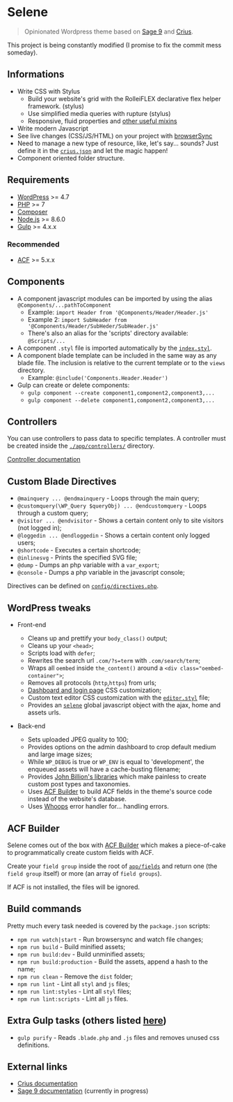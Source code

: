 # Selene

> Opinionated Wordpress theme based on [Sage 9](https://github.com/roots/sage/)
> and [Crius](https://github.com/kaisermann/crius).

This project is being constantly modified (I promise to fix the commit mess
someday).

## Informations

* Write CSS with Stylus
  * Build your website's grid with the RolleiFLEX declarative flex helper
    framework. (stylus)
  * Use simplified media queries with rupture (stylus)
  * Responsive, fluid properties and
    [other useful mixins](https://github.com/kaisermann/crius/blob/master/assets/styles/config/mixins.styl)
* Write modern Javascript
* See live changes (CSS/JS/HTML) on your project with
  [browserSync](https://www.browsersync.io/)
* Need to manage a new type of resource, like, let's say... sounds? Just define
  it in the
  [`crius.json`](https://github.com/kaisermann/crius/blob/master/crius.json) and
  let the magic happen!
* Component oriented folder structure.

## Requirements

* [WordPress](https://wordpress.org/) >= 4.7
* [PHP](http://php.net/manual/en/install.php) >= 7
* [Composer](https://getcomposer.org/download/)
* [Node.js](http://nodejs.org/) >= 8.6.0
* [Gulp](https://www.liquidlight.co.uk/blog/article/how-do-i-update-to-gulp-4/) >=
  4.x.x

### Recommended

* [ACF](https://www.advancedcustomfields.com/) >= 5.x.x

## Components

* A component javascript modules can be imported by using the alias
  `@Components/...pathToComponent`
  * Example: `import Header from '@Components/Header/Header.js'`
  * Example 2: `import SubHeader from
    '@Components/Header/SubHeder/SubHeader.js'`
  * There's also an alias for the 'scripts' directory available: `@Scripts/...`
* A component `.styl` file is imported automatically by the
  [`index.styl`](https://github.com/kaisermann/selene/blob/master/resources/assets/styles/index.styl).
* A component blade template can be included in the same way as any blade file.
  The inclusion is relative to the current template or to the `views` directory.
  * Example: `@include('Components.Header.Header')`
* Gulp can create or delete components:
  * `gulp component --create component1,component2,component3,...`
  * `gulp component --delete component1,component2,component3,...`

## Controllers

You can use controllers to pass data to specific templates. A controller must be
created inside the
[`./app/controllers/`](https://github.com/kaisermann/selene/blob/master/app/controllers/)
directory.

[Controller documentation](https://github.com/soberwp/controller)

## Custom Blade Directives

* `@mainquery ... @endmainquery` - Loops through the main query;
* `@customquery(\WP_Query $queryObj) ... @endcustomquery` - Loops through a
  custom query;
* `@visitor ... @endvisitor` - Shows a certain content only to site visitors
  (not logged in);
* `@loggedin ... @endloggedin` - Shows a certain content only logged users;
* `@shortcode` - Executes a certain shortcode;
* `@inlinesvg` - Prints the specified SVG file;
* `@dump` - Dumps an php variable with a `var_export`;
* `@console` - Dumps a php variable in the javascript console;

Directives can be defined on
[`config/directives.php`](https://github.com/kaisermann/selene/blob/master/config/directives.php).

## WordPress tweaks

* Front-end

  * Cleans up and prettify your `body_class()` output;
  * Cleans up your `<head>`;
  * Scripts load with `defer`;
  * Rewrites the search url `.com/?s=term` with `.com/search/term`;
  * Wraps all `oembed` inside `the_content()` around a `<div
    class="oembed-container">`;
  * Removes all protocols (`http`,`https`) from urls;
  * [Dashboard and login page](<(https://github.com/kaisermann/selene/blob/master/resources/assets/styles/wordpress/dashboard-login/config.styl)>)
    CSS customization;
  * Custom text editor CSS customization with the
    [`editor.styl`](https://github.com/kaisermann/selene/blob/master/resources/assets/styles/wordpress/editor.styl)
    file;
  * Provides an
    [`selene`](https://github.com/kaisermann/selene/blob/master/app/setup.php#L113)
    global javascript object with the ajax, home and assets urls.

* Back-end
  * Sets uploaded JPEG quality to 100;
  * Provides options on the admin dashboard to crop default medium and large
    image sizes;
  * While `WP_DEBUG` is true or `WP_ENV` is equal to 'development', the enqueued
    assets will have a cache-busting filename;
  * Provides
    [John Billion's libraries](https://github.com/johnbillion/extended-cpts)
    which make painless to create custom post types and taxonomies.
  * Uses [ACF Builder](https://github.com/StoutLogic/acf-builder) to build ACF
    fields in the theme's source code instead of the website's database.
  * Uses [Whoops](https://github.com/filp/whoops) error handler for... handling
    errors.

## ACF Builder

Selene comes out of the box with
[ACF Builder](https://github.com/StoutLogic/acf-builder) which makes a
piece-of-cake to programmatically create custom fields with ACF.

Create your `field group` inside the root of
[`app/fields`](https://github.com/kaisermann/selene/blob/master/app/fields) and
return one (the `field group` itself) or more (an array of `field groups`).

If ACF is not installed, the files will be ignored.

## Build commands

Pretty much every task needed is covered by the `package.json` scripts:

* `npm run watch|start` - Run browsersync and watch file changes;
* `npm run build` - Build minified assets;
* `npm run build:dev` - Build unminified assets;
* `npm run build:production` - Build the assets, append a hash to the name;
* `npm run clean` - Remove the `dist` folder;
* `npm run lint` - Lint all `styl` and `js` files;
* `npm run lint:styles` - Lint all `styl` files;
* `npm run lint:scripts` - Lint all `js` files.

## Extra Gulp tasks (others listed [here](https://github.com/kaisermann/crius))

* `gulp purify` - Reads `.blade.php` and `.js` files and removes unused css
  definitions.

## External links

* [Crius documentation](https://github.com/kaisermann/crius)
* [Sage 9 documentation](https://github.com/roots/docs/tree/sage-9/sage)
  (currently in progress)
